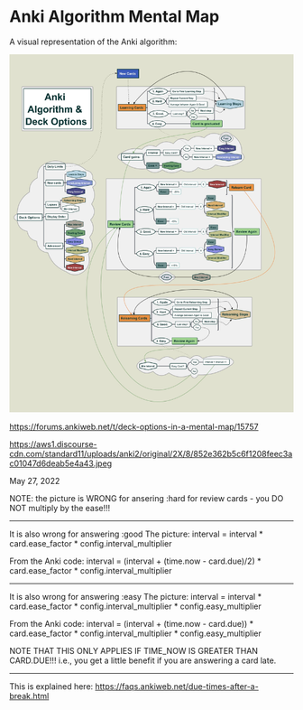 # Anki Algorithm Mental Map

A visual representation of the Anki algorithm:

![Alt text](https://github.com/woodward/memorex/blob/main/notes/Anki%20algorithm%20mental%20map.jpeg?raw=true "Anki Algorithm Mental Map")

https://forums.ankiweb.net/t/deck-options-in-a-mental-map/15757

https://aws1.discourse-cdn.com/standard11/uploads/anki2/original/2X/8/852e362b5c6f1208feec3ac01047d6deab5e4a43.jpeg

May 27, 2022


NOTE:  the picture is WRONG for ansering :hard for review cards - you DO NOT multiply by the ease!!!

---------------------------------
It is also wrong for answering :good 
The picture:
interval = interval * card.ease_factor * config.interval_multiplier

From the Anki code:
interval = (interval + (time.now - card.due)/2) * card.ease_factor * config.interval_multiplier

---------------------------------

It is also wrong for answering :easy 
The picture:
interval = interval * card.ease_factor * config.interval_multiplier * config.easy_multiplier

From the Anki code:
interval = (interval + (time.now - card.due)) * card.ease_factor * config.interval_multiplier * config.easy_multiplier

NOTE THAT THIS ONLY APPLIES IF TIME_NOW IS GREATER THAN CARD.DUE!!! i.e., you get a little benefit if you 
are answering a card late.

---------------------------------

This is explained here:
https://faqs.ankiweb.net/due-times-after-a-break.html
